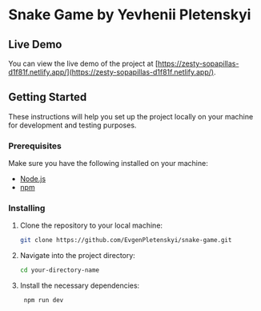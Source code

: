 # Snake Game by Yevhenii Pletenskyi


## Live Demo

You can view the live demo of the project at [https://zesty-sopapillas-d1f81f.netlify.app/](https://zesty-sopapillas-d1f81f.netlify.app/).

## Getting Started

These instructions will help you set up the project locally on your machine for development and testing purposes.

### Prerequisites

Make sure you have the following installed on your machine:

- [Node.js](https://nodejs.org/)
- [npm](https://www.npmjs.com/)

### Installing

1. Clone the repository to your local machine:

   ```bash
   git clone https://github.com/EvgenPletenskyi/snake-game.git
   
2. Navigate into the project directory:
    ```bash
   cd your-directory-name
   
3. Install the necessary dependencies:
   ```bash
    npm run dev
